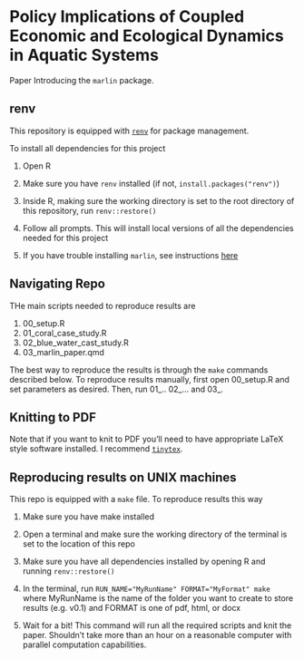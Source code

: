 
<!-- README.md is generated from README.Rmd. Please edit that file -->

# Policy Implications of Coupled Economic and Ecological Dynamics in Aquatic Systems

Paper Introducing the `marlin` package.

## renv

This repository is equipped with
[`renv`](https://rstudio.github.io/renv/) for package management.

To install all dependencies for this project

1.  Open R

2.  Make sure you have `renv` installed (if not,
    `install.packages("renv")`)

3.  Inside R, making sure the working directory is set to the root
    directory of this repository, run `renv::restore()`

4.  Follow all prompts. This will install local versions of all the
    dependencies needed for this project

5.  If you have trouble installing `marlin`, see instructions
    [here](https://danovando.github.io/marlin/#installation-troubleshooting)

## Navigating Repo

THe main scripts needed to reproduce results are

1.  00_setup.R
2.  01_coral_case_study.R
3.  02_blue_water_cast_study.R
4.  03_marlin_paper.qmd

The best way to reproduce the results is through the `make` commands
described below. To reproduce results manually, first open 00_setup.R
and set parameters as desired. Then, run 01\_.. 02\_… and 03\_.

## Knitting to PDF

Note that if you want to knit to PDF you’ll need to have appropriate
LaTeX style software installed. I recommend
[`tinytex`](https://yihui.org/tinytex/).

## Reproducing results on UNIX machines

This repo is equipped with a `make` file. To reproduce results this way

1.  Make sure you have make installed

2.  Open a terminal and make sure the working directory of the terminal
    is set to the location of this repo

3.  Make sure you have all dependencies installed by opening R and
    running `renv::restore()`

4.  In the terminal, run `RUN_NAME="MyRunName" FORMAT="MyFormat" make`
    where MyRunName is the name of the folder you want to create to
    store results (e.g. v0.1) and FORMAT is one of pdf, html, or docx

5.  Wait for a bit! This command will run all the required scripts and
    knit the paper. Shouldn’t take more than an hour on a reasonable
    computer with parallel computation capabilities.
